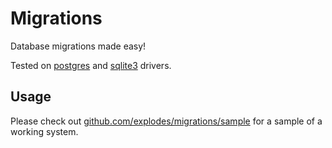 # Migrations

Database migrations made easy!

Tested on [postgres](https://github.com/lib/pq) and [sqlite3](https://github.com/mattn/go-sqlite3) drivers.

## Usage

Please check out [github.com/explodes/migrations/sample](https://github.com/explodes/migrations-go/blob/master/sample/sample.go) for a sample of a working system.



